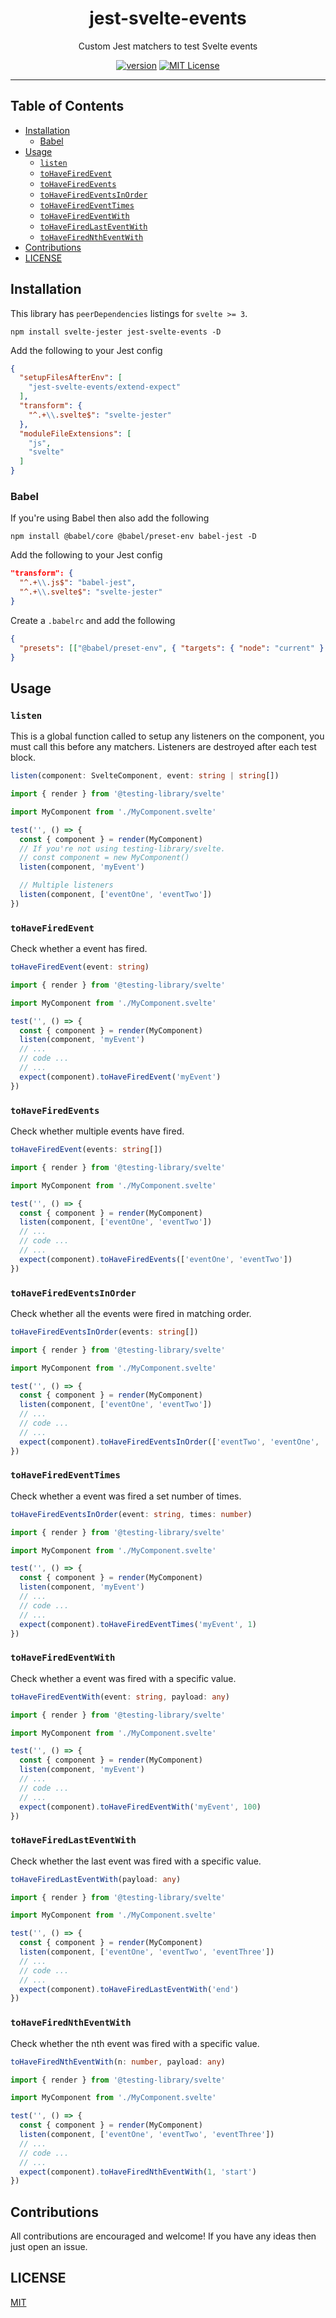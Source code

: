 <div align="center">
<h1>jest-svelte-events</h1>

<p>Custom Jest matchers to test Svelte events</p>

[![version][version-badge]][package]
[![MIT License][license-badge]][license]
</div>

<hr />

## Table of Contents

<!-- START doctoc generated TOC please keep comment here to allow auto update -->
<!-- DON'T EDIT THIS SECTION, INSTEAD RE-RUN doctoc TO UPDATE -->


- [Installation](#installation)
  - [Babel](#babel)
- [Usage](#usage)
  - [`listen`](#listen)
  - [`toHaveFiredEvent`](#tohavefiredevent)
  - [`toHaveFiredEvents`](#tohavefiredevents)
  - [`toHaveFiredEventsInOrder`](#tohavefiredeventsinorder)
  - [`toHaveFiredEventTimes`](#tohavefiredeventtimes)
  - [`toHaveFiredEventWith`](#tohavefiredeventwith)
  - [`toHaveFiredLastEventWith`](#tohavefiredlasteventwith)
  - [`toHaveFiredNthEventWith`](#tohavefiredntheventwith)
- [Contributions](#contributions)
- [LICENSE](#license)

<!-- END doctoc generated TOC please keep comment here to allow auto update -->

## Installation

This library has `peerDependencies` listings for `svelte >= 3`.

`npm install svelte-jester jest-svelte-events -D`

Add the following to your Jest config

```json
{    
  "setupFilesAfterEnv": [
    "jest-svelte-events/extend-expect"
  ],
  "transform": {
    "^.+\\.svelte$": "svelte-jester"
  },
  "moduleFileExtensions": [
    "js",
    "svelte"
  ]
}
```

### Babel

If you're using Babel then also add the following

`npm install @babel/core @babel/preset-env babel-jest -D`

Add the following to your Jest config

```json
"transform": {
  "^.+\\.js$": "babel-jest",
  "^.+\\.svelte$": "svelte-jester"
}
```

Create a `.babelrc` and add the following

```json
{
  "presets": [["@babel/preset-env", { "targets": { "node": "current" } }]]
}
```

## Usage

### `listen`

This is a global function called to setup any listeners on the component, you must call this before any
matchers. Listeners are destroyed after each test block.

```ts
listen(component: SvelteComponent, event: string | string[])
```

```js
import { render } from '@testing-library/svelte'

import MyComponent from './MyComponent.svelte'

test('', () => {
  const { component } = render(MyComponent)
  // If you're not using testing-library/svelte.
  // const component = new MyComponent()
  listen(component, 'myEvent')

  // Multiple listeners
  listen(component, ['eventOne', 'eventTwo'])
})
```

### `toHaveFiredEvent`

Check whether a event has fired.

```ts
toHaveFiredEvent(event: string)
```

```js
import { render } from '@testing-library/svelte'

import MyComponent from './MyComponent.svelte'

test('', () => {
  const { component } = render(MyComponent)
  listen(component, 'myEvent')
  // ...
  // code ...
  // ...
  expect(component).toHaveFiredEvent('myEvent')
})
```

### `toHaveFiredEvents`

Check whether multiple events have fired.

```ts
toHaveFiredEvent(events: string[])
```

```js
import { render } from '@testing-library/svelte'

import MyComponent from './MyComponent.svelte'

test('', () => {
  const { component } = render(MyComponent)
  listen(component, ['eventOne', 'eventTwo'])
  // ...
  // code ...
  // ...
  expect(component).toHaveFiredEvents(['eventOne', 'eventTwo'])
})
```

### `toHaveFiredEventsInOrder`

Check whether all the events were fired in matching order.

```ts
toHaveFiredEventsInOrder(events: string[])
```

```js
import { render } from '@testing-library/svelte'

import MyComponent from './MyComponent.svelte'

test('', () => {
  const { component } = render(MyComponent)
  listen(component, ['eventOne', 'eventTwo'])
  // ...
  // code ...
  // ...
  expect(component).toHaveFiredEventsInOrder(['eventTwo', 'eventOne', 'eventTwo'])
})
```

### `toHaveFiredEventTimes`

Check whether a event was fired a set number of times.

```ts
toHaveFiredEventsInOrder(event: string, times: number)
```

```js
import { render } from '@testing-library/svelte'

import MyComponent from './MyComponent.svelte'

test('', () => {
  const { component } = render(MyComponent)
  listen(component, 'myEvent')
  // ...
  // code ...
  // ...
  expect(component).toHaveFiredEventTimes('myEvent', 1)
})
```

### `toHaveFiredEventWith`

Check whether a event was fired with a specific value.

```ts
toHaveFiredEventWith(event: string, payload: any)
```

```js
import { render } from '@testing-library/svelte'

import MyComponent from './MyComponent.svelte'

test('', () => {
  const { component } = render(MyComponent)
  listen(component, 'myEvent')
  // ...
  // code ...
  // ...
  expect(component).toHaveFiredEventWith('myEvent', 100)
})
```

### `toHaveFiredLastEventWith`

Check whether the last event was fired with a specific value.

```ts
toHaveFiredLastEventWith(payload: any)
```

```js
import { render } from '@testing-library/svelte'

import MyComponent from './MyComponent.svelte'

test('', () => {
  const { component } = render(MyComponent)
  listen(component, ['eventOne', 'eventTwo', 'eventThree'])
  // ...
  // code ...
  // ...
  expect(component).toHaveFiredLastEventWith('end')
})
```

### `toHaveFiredNthEventWith`

Check whether the nth event was fired with a specific value.

```ts
toHaveFiredNthEventWith(n: number, payload: any)
```

```js
import { render } from '@testing-library/svelte'

import MyComponent from './MyComponent.svelte'

test('', () => {
  const { component } = render(MyComponent)
  listen(component, ['eventOne', 'eventTwo', 'eventThree'])
  // ...
  // code ...
  // ...
  expect(component).toHaveFiredNthEventWith(1, 'start')
})
```

## Contributions

All contributions are encouraged and welcome! If you have any ideas then just open an
issue.

## LICENSE

[MIT](LICENSE)

<!-- prettier-ignore-start -->
[package]: https://www.npmjs.com/package/jest-svelte-events
[version-badge]: https://img.shields.io/npm/v/jest-svelte-events
[license]: https://github.com/mihar-22/jest-svelte-events/blob/master/LICENSE
[license-badge]: https://img.shields.io/github/license/mihar-22/jest-svelte-events?color=b
<!-- prettier-ignore-end -->
